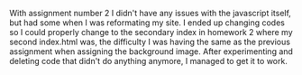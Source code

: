 With assignment number 2 I didn't have any issues with the javascript itself, but had some when I was reformating my site. I ended up changing codes so I could properly change to the secondary index in homework 2 where my second index.html was, the difficulty I was having the same as the previous assignment when assigning the background image. After experimenting and deleting code that didn't do anything anymore, I managed to get it to work.
